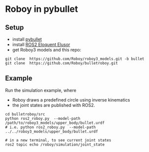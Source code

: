 # Roboy in pybullet

## Setup
- install [pybullet](https://github.com/bulletphysics/bullet3/blob/master/README.md#pybullet)
- install [ROS2 Eloquent Elusor](https://index.ros.org/doc/ros2/Installation/Eloquent/)
- get Roboy3 models and this repo:
```
git clone  https://github.com/Roboy/roboy3_models.git -b bullet
git clone  https://github.com/Roboy/bulletroboy.git
```

## Example
Run the simulation example, where 
- Roboy draws a predefined circle using inverse kinematics 
- the joint states are published with ROS2.
```
cd bulletroboy/src
python ros2_roboy.py  --model-path /path/to/roboy3_models/upper_body/bullet.urdf
# i.e. python ros2_roboy.py  --model-path ../../roboy3_models/upper_body/bullet.urdf

# in a new terminal, to see current joint states
ros2 topic echo /roboy/simulation/joint_state
```
